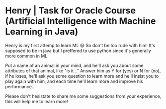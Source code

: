 # Henry | Task for Oracle Course (Artificial Intelligence with Machine Learning in Java)

Henry is my first attemp to learn ML 😆 So don't be too rude with him! It's supposed to be in java but I preffered to use python since it's generally more common in ML.

Put a name of an animal in your mind, and he'll ask you about some attributes of that animal, like "is it .."
Answer him as Y for (yes) or N for (no),
if he loses, he'll ask you some question to learn more and he'll insist you to play again with him, and each time he'll learn more and improve his performance..

Please don't hesistate to share me some suggestions from your experience, this will help me to learn more!
